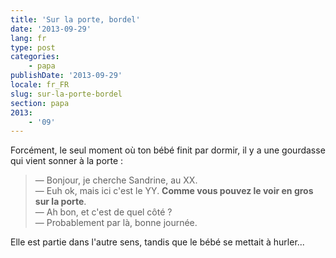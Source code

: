 ```yaml
---
title: 'Sur la porte, bordel'
date: '2013-09-29'
lang: fr
type: post
categories:
    - papa
publishDate: '2013-09-29'
locale: fr_FR
slug: sur-la-porte-bordel
section: papa
2013:
    - '09'
---
```


Forcément, le seul moment où ton bébé finit par dormir, il y a une gourdasse qui vient sonner à la porte :

> — Bonjour, je cherche Sandrine, au XX.  
> — Euh ok, mais ici c'est le YY. **Comme vous pouvez le voir en gros sur la porte**.  
> — Ah bon, et c'est de quel côté ?  
> — Probablement par là, bonne journée.

Elle est partie dans l'autre sens, tandis que le bébé se mettait à hurler...
